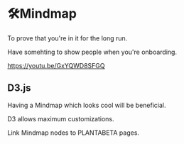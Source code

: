 # 🛠<dev>Mindmap</dev>

To prove that you're in it for the long run.

Have somehting to show people when you're onboarding.

<https://youtu.be/GxYQWD8SFGQ>

## D3.js

Having a Mindmap which looks cool will be beneficial.

D3 allows maximum customizations.

Link Mindmap nodes to PLANTABETA pages.
